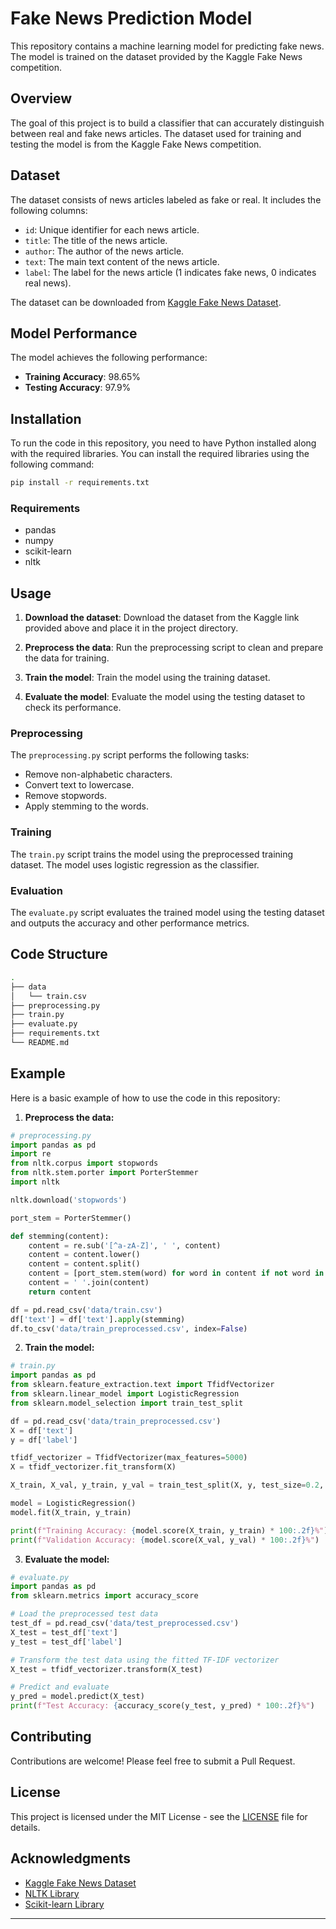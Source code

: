 

# Fake News Prediction Model

This repository contains a machine learning model for predicting fake news. The model is trained on the dataset provided by the Kaggle Fake News competition.

## Overview

The goal of this project is to build a classifier that can accurately distinguish between real and fake news articles. The dataset used for training and testing the model is from the Kaggle Fake News competition.

## Dataset

The dataset consists of news articles labeled as fake or real. It includes the following columns:
- `id`: Unique identifier for each news article.
- `title`: The title of the news article.
- `author`: The author of the news article.
- `text`: The main text content of the news article.
- `label`: The label for the news article (1 indicates fake news, 0 indicates real news).

The dataset can be downloaded from [Kaggle Fake News Dataset](https://www.kaggle.com/c/fake-news/data?select=train.csv).

## Model Performance

The model achieves the following performance:
- **Training Accuracy**: 98.65%
- **Testing Accuracy**: 97.9%

## Installation

To run the code in this repository, you need to have Python installed along with the required libraries. You can install the required libraries using the following command:

```sh
pip install -r requirements.txt
```

### Requirements

- pandas
- numpy
- scikit-learn
- nltk

## Usage

1. **Download the dataset**: Download the dataset from the Kaggle link provided above and place it in the project directory.

2. **Preprocess the data**: Run the preprocessing script to clean and prepare the data for training.

3. **Train the model**: Train the model using the training dataset.

4. **Evaluate the model**: Evaluate the model using the testing dataset to check its performance.

### Preprocessing

The `preprocessing.py` script performs the following tasks:
- Remove non-alphabetic characters.
- Convert text to lowercase.
- Remove stopwords.
- Apply stemming to the words.

### Training

The `train.py` script trains the model using the preprocessed training dataset. The model uses logistic regression as the classifier.

### Evaluation

The `evaluate.py` script evaluates the trained model using the testing dataset and outputs the accuracy and other performance metrics.

## Code Structure

```sh
.
├── data
│   └── train.csv
├── preprocessing.py
├── train.py
├── evaluate.py
├── requirements.txt
└── README.md
```

## Example

Here is a basic example of how to use the code in this repository:

1. **Preprocess the data:**

```python
# preprocessing.py
import pandas as pd
import re
from nltk.corpus import stopwords
from nltk.stem.porter import PorterStemmer
import nltk

nltk.download('stopwords')

port_stem = PorterStemmer()

def stemming(content):
    content = re.sub('[^a-zA-Z]', ' ', content)
    content = content.lower()
    content = content.split()
    content = [port_stem.stem(word) for word in content if not word in stopwords.words('english')]
    content = ' '.join(content)
    return content

df = pd.read_csv('data/train.csv')
df['text'] = df['text'].apply(stemming)
df.to_csv('data/train_preprocessed.csv', index=False)
```

2. **Train the model:**

```python
# train.py
import pandas as pd
from sklearn.feature_extraction.text import TfidfVectorizer
from sklearn.linear_model import LogisticRegression
from sklearn.model_selection import train_test_split

df = pd.read_csv('data/train_preprocessed.csv')
X = df['text']
y = df['label']

tfidf_vectorizer = TfidfVectorizer(max_features=5000)
X = tfidf_vectorizer.fit_transform(X)

X_train, X_val, y_train, y_val = train_test_split(X, y, test_size=0.2, random_state=42)

model = LogisticRegression()
model.fit(X_train, y_train)

print(f"Training Accuracy: {model.score(X_train, y_train) * 100:.2f}%")
print(f"Validation Accuracy: {model.score(X_val, y_val) * 100:.2f}%")
```

3. **Evaluate the model:**

```python
# evaluate.py
import pandas as pd
from sklearn.metrics import accuracy_score

# Load the preprocessed test data
test_df = pd.read_csv('data/test_preprocessed.csv')
X_test = test_df['text']
y_test = test_df['label']

# Transform the test data using the fitted TF-IDF vectorizer
X_test = tfidf_vectorizer.transform(X_test)

# Predict and evaluate
y_pred = model.predict(X_test)
print(f"Test Accuracy: {accuracy_score(y_test, y_pred) * 100:.2f}%")
```

## Contributing

Contributions are welcome! Please feel free to submit a Pull Request.

## License

This project is licensed under the MIT License - see the [LICENSE](LICENSE) file for details.

## Acknowledgments

- [Kaggle Fake News Dataset](https://www.kaggle.com/c/fake-news/data?select=train.csv)
- [NLTK Library](https://www.nltk.org/)
- [Scikit-learn Library](https://scikit-learn.org/)

---
```


